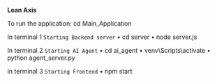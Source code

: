 **Lean Axis**

To run the application:
cd Main_Application

In terminal 1
```Starting Backend server```
• cd server
• node server.js 

In terminal 2
```Starting AI Agent```
• cd ai_agent 
• venv\Scripts\activate
• python agent_server.py 

In terminal 3
```Starting Frontend```
• npm start 